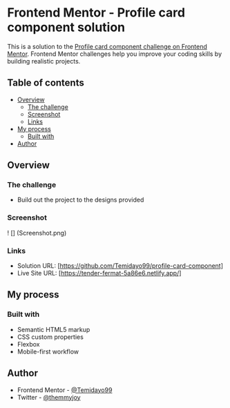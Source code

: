 ﻿# Frontend Mentor - Profile card component solution

This is a solution to the [Profile card component challenge on Frontend Mentor](https://www.frontendmentor.io/challenges/profile-card-component-cfArpWshJ). Frontend Mentor challenges help you improve your coding skills by building realistic projects. 

## Table of contents

- [Overview](#overview)
  - [The challenge](#the-challenge)
  - [Screenshot](#screenshot)
  - [Links](#links)
- [My process](#my-process)
  - [Built with](#built-with)
- [Author](#author)

## Overview

### The challenge

- Build out the project to the designs provided

### Screenshot

! [] (Screenshot.png)

### Links

- Solution URL: [https://github.com/Temidayo99/profile-card-component]
- Live Site URL: [https://tender-fermat-5a86e6.netlify.app/]

## My process

### Built with

- Semantic HTML5 markup
- CSS custom properties
- Flexbox
- Mobile-first workflow

## Author

- Frontend Mentor - [@Temidayo99](https://www.frontendmentor.io/profile/Temidayo99)
- Twitter - [@themmyjoy](https://www.twitter.com/themmyjoy)
